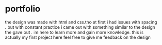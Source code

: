 # portfolio
the design was made with html and css.tho at first i had issues with spacing . but with constant practice i came out with something similar to the design the gave out . im here to learn more and gain more knowledge. this is actually my first project here feel free to give me feedback on the design
